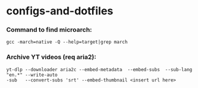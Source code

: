 # configs-and-dotfiles

### Command to find microarch:
```shell
gcc -march=native -Q --help=target|grep march
```
### Archive YT videos (req aria2):
```shell
yt-dlp --downloader aria2c --embed-metadata  --embed-subs  --sub-lang "en.*" --write-auto
-sub   --convert-subs 'srt' --embed-thumbnail <insert url here>
```
